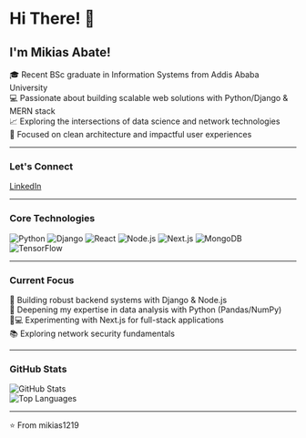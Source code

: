 # Hi There! 👋
## I'm Mikias Abate! 

🎓 Recent BSc graduate in Information Systems from Addis Ababa University  
💻 Passionate about building scalable web solutions with Python/Django & MERN stack  
📈 Exploring the intersections of data science and network technologies  
🚀 Focused on clean architecture and impactful user experiences

---

### Let's Connect
[LinkedIn](https://www.linkedin.com/in/mikiyas-abate)

---

### Core Technologies
![Python](https://img.shields.io/badge/Python-3776AB?style=for-the-badge&logo=python&logoColor=white) 
![Django](https://img.shields.io/badge/Django-092E20?style=for-the-badge&logo=django&logoColor=white) 
![React](https://img.shields.io/badge/React-20232A?style=for-the-badge&logo=react&logoColor=61DAFB) 
![Node.js](https://img.shields.io/badge/Node.js-339933?style=for-the-badge&logo=nodedotjs&logoColor=white) 
![Next.js](https://img.shields.io/badge/Next.js-000000?style=for-the-badge&logo=nextdotjs&logoColor=white) 
![MongoDB](https://img.shields.io/badge/MongoDB-4EA94B?style=for-the-badge&logo=mongodb&logoColor=white) 
![TensorFlow](https://img.shields.io/badge/TensorFlow-FF6F00?style=for-the-badge&logo=tensorflow&logoColor=white)

---

### Current Focus
🔭 Building robust backend systems with Django & Node.js  
🌱 Deepening my expertise in data analysis with Python (Pandas/NumPy)  
👨💻 Experimenting with Next.js for full-stack applications  
📚 Exploring network security fundamentals

---

### GitHub Stats
![GitHub Stats](https://github-readme-stats.vercel.app/api?username=mikias1219&show_icons=true&theme=vision-friendly-dark&include_all_commits=true&count_private=true)  
![Top Languages](https://github-readme-stats.vercel.app/api/top-langs/?username=mikias1219&layout=compact&langs_count=8&theme=vision-friendly-dark)

---

⭐ From mikias1219
